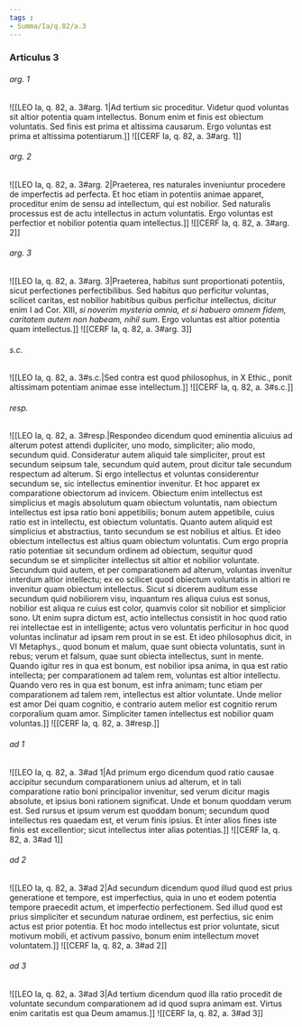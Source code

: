 ```yaml
---
tags : 
- Summa/Ia/q.82/a.3
---
```


### Articulus 3

###### arg. 1
![[LEO Ia, q. 82, a. 3#arg. 1|Ad tertium sic proceditur. Videtur quod voluntas sit altior potentia quam intellectus. Bonum enim et finis est obiectum voluntatis. Sed finis est prima et altissima causarum. Ergo voluntas est prima et altissima potentiarum.]]
![[CERF Ia, q. 82, a. 3#arg. 1]]

###### arg. 2
![[LEO Ia, q. 82, a. 3#arg. 2|Praeterea, res naturales inveniuntur procedere de imperfectis ad perfecta. Et hoc etiam in potentiis animae apparet, proceditur enim de sensu ad intellectum, qui est nobilior. Sed naturalis processus est de actu intellectus in actum voluntatis. Ergo voluntas est perfectior et nobilior potentia quam intellectus.]]
![[CERF Ia, q. 82, a. 3#arg. 2]]

###### arg. 3
![[LEO Ia, q. 82, a. 3#arg. 3|Praeterea, habitus sunt proportionati potentiis, sicut perfectiones perfectibilibus. Sed habitus quo perficitur voluntas, scilicet caritas, est nobilior habitibus quibus perficitur intellectus, dicitur enim I ad Cor. XIII, *si noverim mysteria omnia, et si habuero omnem fidem, caritatem autem non habeam, nihil sum*. Ergo voluntas est altior potentia quam intellectus.]]
![[CERF Ia, q. 82, a. 3#arg. 3]]

###### s.c.
![[LEO Ia, q. 82, a. 3#s.c.|Sed contra est quod philosophus, in X Ethic., ponit altissimam potentiam animae esse intellectum.]]
![[CERF Ia, q. 82, a. 3#s.c.]]

###### resp.
![[LEO Ia, q. 82, a. 3#resp.|Respondeo dicendum quod eminentia alicuius ad alterum potest attendi dupliciter, uno modo, simpliciter; alio modo, secundum quid. Consideratur autem aliquid tale simpliciter, prout est secundum seipsum tale, secundum quid autem, prout dicitur tale secundum respectum ad alterum. Si ergo intellectus et voluntas considerentur secundum se, sic intellectus eminentior invenitur. Et hoc apparet ex comparatione obiectorum ad invicem. Obiectum enim intellectus est simplicius et magis absolutum quam obiectum voluntatis, nam obiectum intellectus est ipsa ratio boni appetibilis; bonum autem appetibile, cuius ratio est in intellectu, est obiectum voluntatis. Quanto autem aliquid est simplicius et abstractius, tanto secundum se est nobilius et altius. Et ideo obiectum intellectus est altius quam obiectum voluntatis. Cum ergo propria ratio potentiae sit secundum ordinem ad obiectum, sequitur quod secundum se et simpliciter intellectus sit altior et nobilior voluntate. Secundum quid autem, et per comparationem ad alterum, voluntas invenitur interdum altior intellectu; ex eo scilicet quod obiectum voluntatis in altiori re invenitur quam obiectum intellectus. Sicut si dicerem auditum esse secundum quid nobiliorem visu, inquantum res aliqua cuius est sonus, nobilior est aliqua re cuius est color, quamvis color sit nobilior et simplicior sono. Ut enim supra dictum est, actio intellectus consistit in hoc quod ratio rei intellectae est in intelligente; actus vero voluntatis perficitur in hoc quod voluntas inclinatur ad ipsam rem prout in se est. Et ideo philosophus dicit, in VI Metaphys., quod bonum et malum, quae sunt obiecta voluntatis, sunt in rebus; verum et falsum, quae sunt obiecta intellectus, sunt in mente. Quando igitur res in qua est bonum, est nobilior ipsa anima, in qua est ratio intellecta; per comparationem ad talem rem, voluntas est altior intellectu. Quando vero res in qua est bonum, est infra animam; tunc etiam per comparationem ad talem rem, intellectus est altior voluntate. Unde melior est amor Dei quam cognitio, e contrario autem melior est cognitio rerum corporalium quam amor. Simpliciter tamen intellectus est nobilior quam voluntas.]]
![[CERF Ia, q. 82, a. 3#resp.]]

###### ad 1
![[LEO Ia, q. 82, a. 3#ad 1|Ad primum ergo dicendum quod ratio causae accipitur secundum comparationem unius ad alterum, et in tali comparatione ratio boni principalior invenitur, sed verum dicitur magis absolute, et ipsius boni rationem significat. Unde et bonum quoddam verum est. Sed rursus et ipsum verum est quoddam bonum; secundum quod intellectus res quaedam est, et verum finis ipsius. Et inter alios fines iste finis est excellentior; sicut intellectus inter alias potentias.]]
![[CERF Ia, q. 82, a. 3#ad 1]]

###### ad 2
![[LEO Ia, q. 82, a. 3#ad 2|Ad secundum dicendum quod illud quod est prius generatione et tempore, est imperfectius, quia in uno et eodem potentia tempore praecedit actum, et imperfectio perfectionem. Sed illud quod est prius simpliciter et secundum naturae ordinem, est perfectius, sic enim actus est prior potentia. Et hoc modo intellectus est prior voluntate, sicut motivum mobili, et activum passivo, bonum enim intellectum movet voluntatem.]]
![[CERF Ia, q. 82, a. 3#ad 2]]

###### ad 3
![[LEO Ia, q. 82, a. 3#ad 3|Ad tertium dicendum quod illa ratio procedit de voluntate secundum comparationem ad id quod supra animam est. Virtus enim caritatis est qua Deum amamus.]]
![[CERF Ia, q. 82, a. 3#ad 3]]

